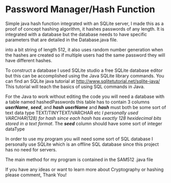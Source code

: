 # Password Manager/Hash Function
Simple java hash function integrated with an SQLite server, I made this as a proof of concept hashing algorithm, it hashes passwords of any length. It is integrated with a database but the database needs to have specific parameters that are detailed in the Database.java file.

into a bit string of length 512, it also uses random number generation when the hashes are created so if multiple users had the same
password they will have different hashes.

To construct a database I used SQLite studio a free SQLite database editor but this can be accomplished using the 
Java SQLite library commands. You can find an SQLite java tutorial at http://www.sqlitetutorial.net/sqlite-java/
This tutorial will teach the basics of using SQL commands in Java.

For the Java to work without editing the code you will need a database with a table named hashedPasswords
this table has to contain 3 columns **_userName_**, **_seed_**, and **_hash_** **_userName_** and **_hash_** must both be some sort of 
text data type TEXT/TINYTEXT/VARCHAR etc _I personally used VARCHAR(128) for hash since each hash has exactly 128 hexidecimal bits stored in a text format_. The **_seed_** column should have some sort of integer dataType

In order to use my program you will need some sort of SQL database
I personally use SQLite which is an offline SQL database since this project has no need for servers. 

The main method for my program is contained in the SAM512 .java file

If you have any ideas or want to learn more about Cryptography or hashing please comment, Thank You!
